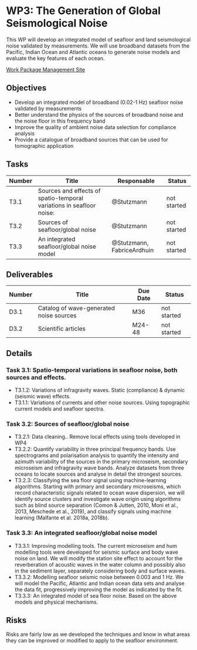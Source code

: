 # WP3: The Generation of Global Seismological Noise

This WP will develop an integrated model of seafloor and land seismological noise validated by
measurements. We will use broadband datasets from the Pacific, Indian Ocean and Atlantic oceans to
generate noise models and evaluate the key features of each ocean.

[Work Package Management Site](https://resana.numerique.gouv.fr/public/perimetre/consulter/121579#)

## Objectives

- Develop an integrated model of broadband (0.02-1 Hz) seafloor noise validated by measurements
- Better understand the physics of the sources of broadband noise and the noise floor in this
frequency band
- Improve the quality of ambient noise data selection for compliance analysis
- Provide a catalogue of broadband sources that can be used for tomographic application

## Tasks

| Number | Title | Responsable | Status |
| ------ | ------ | ---------- | ------ |
| T3.1   | Sources and effects of spatio-temporal variations in seafloor noise: | @Stutzmann | not started |
| T3.2 | Sources of seafloor/global noise | @Stutzmann |  not started |
| T3.3  | An integrated seafloor/global noise model | @Stutzmann, FabriceArdhuin | not started |

## Deliverables

| Number | Title | Due Date | Status |
| ------ | ------ | ---------- | ------ |
| D3.1  | Catalog of wave-generated noise sources | M36 | not started |
| D3.2 | Scientific articles | M24-48 | not started |

## Details

### Task 3.1: Spatio-temporal variations in seafloor noise, both sources and effects.
- T3.1.2: Variations of infragravity waves. Static (compliance) & dynamic (seismic wave) effects.
- T3.1.1: Variations of currents and other noise sources. Using topographic current models and
  seafloor spectra.

### Task 3.2: Sources of seafloor/global noise
- T3.2.1: Data cleaning.. Remove local effects using tools developed in WP4
- T3.2.2: Quantify variability in three principal frequency bands. Use spectrograms and polarisation
  analysis to quantify the intensity and azimuth variability of the sources in the primary microseism,
  secondary microseism and infragravity wave bands.
  Analyze datasets from three oceans to locate sources and analyse in detail the strongest sources.
- T3.2.3: Classifying the sea floor signal using machine-learning algorithms. Starting with primary and secondary microseisms, which record characteristic signals related to ocean wave dispersion, we will identify source clusters and investigate wave origin using algorithms such as blind source separation (Comon & Jutten, 2010, Moni et al., 2013, Meschede et al., 2019), and classify signals using machine learning (Malfante et al. 2018a, 2018b).

### Task 3.3: An integrated seafloor/global noise model
- T3.3.1: Improving modelling tools. The current microseism and hum modelling tools were
  developed for seismic surface and body wave noise on land. We will modify the station site effect to account for the reverberation of acoustic waves in the water column and possibly also in the sediment layer, separately considering body and surface waves.
- T3.3.2: Modelling seafloor seismic noise between 0.003 and 1 Hz. We will model the Pacific, Atlantic and Indian ocean data sets and analyse the data fit, progressively improving the model as indicated by the fit.
- T3.3.3: An integrated model of sea floor noise. Based on the above models and physical mechanisms.


## Risks
Risks are fairly low as we developed the techniques and know in what areas they can be improved or modified to apply to the seafloor environment.
